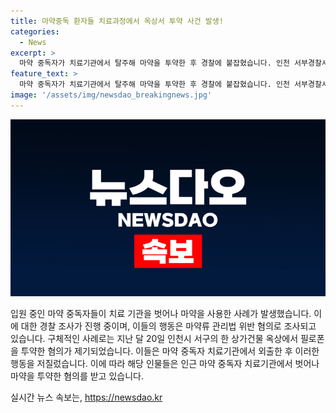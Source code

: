 ```yaml
---
title: 마약중독 환자들 치료과정에서 옥상서 투약 사건 발생!
categories:
  - News
excerpt: >
  마약 중독자가 치료기관에서 탈주해 마약을 투약한 후 경찰에 붙잡혔습니다. 인천 서부경찰서는 20대 여성 2명을 마약류 관리법 위반으로 조사 중이며, 이들은 중독자 치료기관에서 외출한 뒤 인근 상가건물 옥상에서 필로폰을 투약한 혐의를 받고 있습니다. #마약 #중독 #치료기관
feature_text: >
  마약 중독자가 치료기관에서 탈주해 마약을 투약한 후 경찰에 붙잡혔습니다. 인천 서부경찰서는 20대 여성 2명을 마약류 관리법 위반으로 조사 중이며, 이들은 중독자 치료기관에서 외출한 뒤 인근 상가건물 옥상에서 필로폰을 투약한 혐의를 받고 있습니다. #마약 #중독 #치료기관
image: '/assets/img/newsdao_breakingnews.jpg'
---
```


<p><img src="/assets/img/newsdao_breakingnews.jpg" alt="firstkoreanews 속보" /></p>

<p>입원 중인 마약 중독자들이 치료 기관을 벗어나 마약을 사용한 사례가 발생했습니다. 이에 대한 경찰 조사가 진행 중이며, 이들의 행동은 마약류 관리법 위반 혐의로 조사되고 있습니다. 구체적인 사례로는 지난 달 20일 인천시 서구의 한 상가건물 옥상에서 필로폰을 투약한 혐의가 제기되었습니다. 이들은 마약 중독자 치료기관에서 외출한 후 이러한 행동을 저질렀습니다. 이에 따라 해당 인물들은 인근 마약 중독자 치료기관에서 벗어나 마약을 투약한 혐의를 받고 있습니다. </p>
실시간 뉴스 속보는, <a href="https://newsdao.kr" rel="dofollow">https://newsdao.kr</a>


